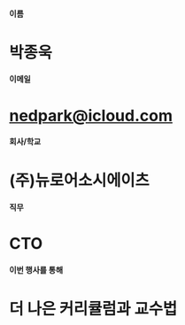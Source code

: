 #### 이름	
#	박종욱
	
#### 이메일	
# 	nedpark@icloud.com
	
#### 회사/학교	
# 	(주)뉴로어소시에이츠
	
#### 직무	
#	CTO
	
#### 이번 행사를 통해 	
#	더 나은 커리큘럼과 교수법
